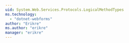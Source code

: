 ```yaml
---
uid: System.Web.Services.Protocols.LogicalMethodTypes
ms.technology: 
  - "dotnet-webforms"
author: "Erikre"
ms.author: "erikre"
manager: "erikre"
---
```


